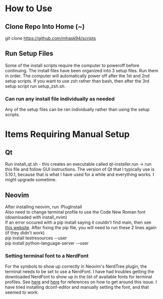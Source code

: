 # How to Use
## Clone Repo Into Home (~)
git clone https://github.com/mhask94/scripts

## Run Setup Files
Some of the install scripts require the computer to poweroff before continuing. The install files have been organized into 3 setup files. Run them in order. The computer will automatically power off after the 1st and 2nd setup scripts. If you want to use zsh rather than bash, then after the 3rd setup script run setup_zsh.sh.

### Can run any install file individually as needed
Any of the setup files can be ran individually rather than using the setup scripts. 

# Items Requiring Manual Setup
## Qt
Run install_qt.sh - this creates an executable called qt-installer.run -> run this file and follow GUI instructions. The version of Qt that I typically use is 5.10.1, because that is what I have used for a while and everything works. I might upgrade sometime.
## Neovim
After installing neovim, run :PlugInstall\
Also need to change terminal profile to use the Code New Roman font (downloaded with install_nvim)\
If an error occured with a pip install saying it couldn't find main, then see [this website](https://stackoverflow.com/questions/28210269/importerror-cannot-import-name-main-when-running-pip-version-command-in-windo).
After fixing the pip file, you will need to run these 2 lines again (if they didn't work)\
pip install testresources --user\
pip install python-language-server --user
### Setting terminal font to a NerdFont
For the symbols to show up correctly in Neovim's NerdTree plugin, the terminal needs to be set to use a NerdFont. I have had troubles getting the downloaded NerdFont to show up in the list of available fonts for terminal profiles. See [here](https://superuser.com/questions/1335155/patched-fonts-not-showing-up-on-gnome-terminal) and [here](https://askubuntu.com/questions/1046871/nerd-font-not-fond-in-terminal-profile/) for references on how to get around this issue. I have tried installing dconf-editor and manually setting the font, and that seemed to work.
